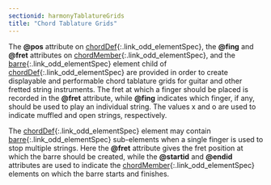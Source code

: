 ```yaml
---
sectionid: harmonyTablatureGrids
title: "Chord Tablature Grids"
---
```




The **@pos** attribute on [chordDef](/v3/elements/chordDef.html){:.link_odd_elementSpec}, the **@fing** and
**@fret** attributes on [chordMember](/v3/elements/chordMember.html){:.link_odd_elementSpec}, and the [barre](/v3/elements/barre.html){:.link_odd_elementSpec} element child of [chordDef](/v3/elements/chordDef.html){:.link_odd_elementSpec} are provided in order to
create displayable and performable chord tablature grids for guitar and other fretted
string
instruments. The fret at which a finger should be placed is recorded in the **@fret**
attribute, while **@fing** indicates which finger, if any, should be used to play an
individual string. The values <span class="q">x</span> and 
<span class="q">o</span> are used to indicate muffled and open
strings, respectively.

The [chordDef](/v3/elements/chordDef.html){:.link_odd_elementSpec} element may contain [barre](/v3/elements/barre.html){:.link_odd_elementSpec}
sub-elements when a single finger is used to stop multiple strings. Here the **@fret**
attribute gives the fret position at which the barre should be created, while the
**@startid** and **@endid** attributes are used to indicate the [chordMember](/v3/elements/chordMember.html){:.link_odd_elementSpec} elements on which the barre starts and finishes.


